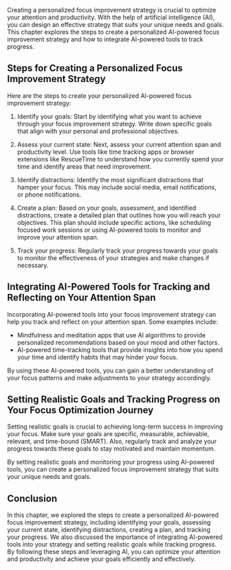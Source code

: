 
Creating a personalized focus improvement strategy is crucial to optimize your attention and productivity. With the help of artificial intelligence (AI), you can design an effective strategy that suits your unique needs and goals. This chapter explores the steps to create a personalized AI-powered focus improvement strategy and how to integrate AI-powered tools to track progress.

Steps for Creating a Personalized Focus Improvement Strategy
------------------------------------------------------------

Here are the steps to create your personalized AI-powered focus improvement strategy:

1. Identify your goals: Start by identifying what you want to achieve through your focus improvement strategy. Write down specific goals that align with your personal and professional objectives.

2. Assess your current state: Next, assess your current attention span and productivity level. Use tools like time tracking apps or browser extensions like RescueTime to understand how you currently spend your time and identify areas that need improvement.

3. Identify distractions: Identify the most significant distractions that hamper your focus. This may include social media, email notifications, or phone notifications.

4. Create a plan: Based on your goals, assessment, and identified distractions, create a detailed plan that outlines how you will reach your objectives. This plan should include specific actions, like scheduling focused work sessions or using AI-powered tools to monitor and improve your attention span.

5. Track your progress: Regularly track your progress towards your goals to monitor the effectiveness of your strategies and make changes if necessary.

Integrating AI-Powered Tools for Tracking and Reflecting on Your Attention Span
-------------------------------------------------------------------------------

Incorporating AI-powered tools into your focus improvement strategy can help you track and reflect on your attention span. Some examples include:

* Mindfulness and meditation apps that use AI algorithms to provide personalized recommendations based on your mood and other factors.
* AI-powered time-tracking tools that provide insights into how you spend your time and identify habits that may hinder your focus.

By using these AI-powered tools, you can gain a better understanding of your focus patterns and make adjustments to your strategy accordingly.

Setting Realistic Goals and Tracking Progress on Your Focus Optimization Journey
--------------------------------------------------------------------------------

Setting realistic goals is crucial to achieving long-term success in improving your focus. Make sure your goals are specific, measurable, achievable, relevant, and time-bound (SMART). Also, regularly track and analyze your progress towards these goals to stay motivated and maintain momentum.

By setting realistic goals and monitoring your progress using AI-powered tools, you can create a personalized focus improvement strategy that suits your unique needs and goals.

Conclusion
----------

In this chapter, we explored the steps to create a personalized AI-powered focus improvement strategy, including identifying your goals, assessing your current state, identifying distractions, creating a plan, and tracking your progress. We also discussed the importance of integrating AI-powered tools into your strategy and setting realistic goals while tracking progress. By following these steps and leveraging AI, you can optimize your attention and productivity and achieve your goals efficiently and effectively.
